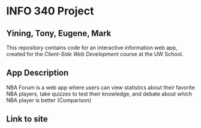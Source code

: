 # INFO 340 Project

## Yining, Tony, Eugene, Mark 

This repository contains code for an interactive information web app, created for the _Client-Side Web Development_ course at the UW School.

## App Description
NBA Forum is a web app where users can view statistics about their favorite NBA players, take quizzes to test their knowledge, and debate about which NBA player is better (Comparison)

## Link to site
